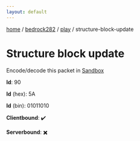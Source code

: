 ```yaml
---
layout: default
---
```


[home](/)  /  [bedrock282](/protocol/bedrock282)  /  [play](/protocol/bedrock282/play)  /  structure-block-update

# Structure block update

Encode/decode this packet in [Sandbox](../../../sandbox/bedrock282#Play.StructureBlockUpdate)

**Id**: 90

**Id** (hex): 5A

**Id** (bin): 01011010

**Clientbound**: ✔️

**Serverbound**: ✖️
